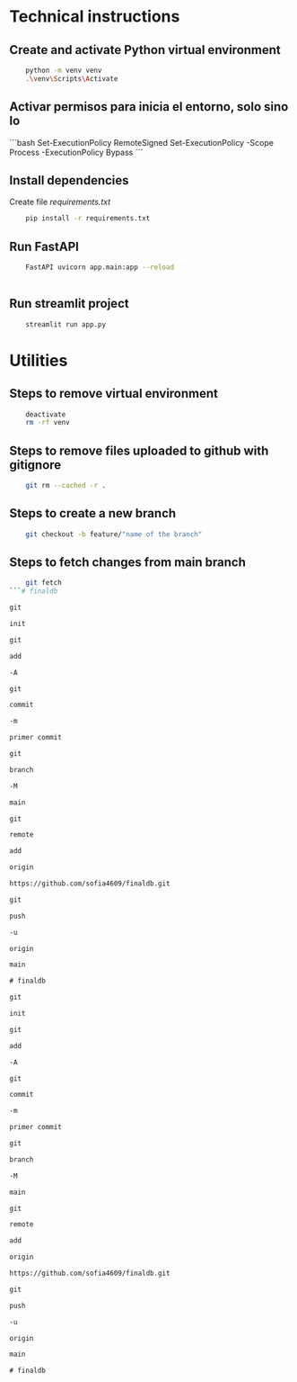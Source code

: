 # Technical instructions

## Create and activate Python virtual environment
```bash
    python -m venv venv
    .\venv\Scripts\Activate
```
## Activar permisos para inicia el entorno, solo sino lo 
´´´bash
    Set-ExecutionPolicy RemoteSigned
    Set-ExecutionPolicy -Scope Process -ExecutionPolicy Bypass
´´´
## Install dependencies
Create file *requirements.txt*

```bash
    pip install -r requirements.txt
```

## Run FastAPI

```bash
    FastAPI uvicorn app.main:app --reload
 
```

## Run streamlit project

```bash
    streamlit run app.py 
```

# Utilities
## Steps to remove virtual environment
```bash
    deactivate
    rm -rf venv
```

## Steps to remove files uploaded to github with gitignore
```bash
    git rm --cached -r .
```

## Steps to create a new branch 
```bash
    git checkout -b feature/"name of the branch"
```

## Steps to fetch changes from main branch
```bash
    git fetch    
```#   f i n a l d b  
 g i t  
 i n i t  
 g i t  
 a d d  
 - A  
 g i t  
 c o m m i t  
 - m  
 p r i m e r   c o m m i t  
 g i t  
 b r a n c h  
 - M  
 m a i n  
 g i t  
 r e m o t e  
 a d d  
 o r i g i n  
 h t t p s : / / g i t h u b . c o m / s o f i a 4 6 0 9 / f i n a l d b . g i t  
 g i t  
 p u s h  
 - u  
 o r i g i n  
 m a i n  
 #   f i n a l d b  
 g i t  
 i n i t  
 g i t  
 a d d  
 - A  
 g i t  
 c o m m i t  
 - m  
 p r i m e r   c o m m i t  
 g i t  
 b r a n c h  
 - M  
 m a i n  
 g i t  
 r e m o t e  
 a d d  
 o r i g i n  
 h t t p s : / / g i t h u b . c o m / s o f i a 4 6 0 9 / f i n a l d b . g i t  
 g i t  
 p u s h  
 - u  
 o r i g i n  
 m a i n  
 #   f i n a l d b  
 